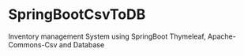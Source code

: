 # SpringBootCsvToDB
Inventory management System using SpringBoot Thymeleaf, Apache-Commons-Csv and Database
